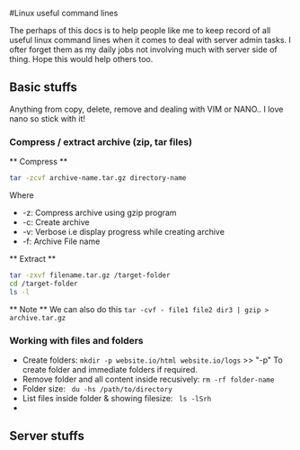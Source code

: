 #Linux useful command lines

The perhaps of this docs is to help people like me to keep record of all useful linux command lines when it comes to deal with server admin tasks.
I ofter forget them as my daily jobs not involving much with server side of thing. Hope this would help others too.

## Basic stuffs
Anything from copy, delete, remove and dealing with VIM or NANO.. I love nano so stick with it!

### Compress / extract archive (zip, tar files)

** Compress **
  ```bash
  tar -zcvf archive-name.tar.gz directory-name
  ```
  Where 
  + -z: Compress archive using gzip program
  + -c: Create archive
  + -v: Verbose i.e display progress while creating archive
  + -f: Archive File name

** Extract **
  ```bash
  tar -zxvf filename.tar.gz /target-folder
  cd /target-folder
  ls -l
  ```
  
** Note **
We can also do this ``` tar -cvf - file1 file2 dir3 | gzip > archive.tar.gz ```
  

### Working with files and folders
  + Create folders: ``` mkdir -p website.io/html website.io/logs ```  >>  "-p" To create folder and immediate folders if required.
  + Remove folder and all content inside recusively: ``` rm -rf folder-name ``` 
  + Folder size: ```  du -hs /path/to/directory ```
  + List files inside folder & showing filesize: ```  ls -lSrh  ```
  + 

## Server stuffs

